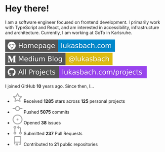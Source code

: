 # Hey there!

I am a software engineer focused on frontend development. I primarily work with TypeScript and React, and am interested in accessibility, infrastructure and architecture. Currently, I am working at GoTo in Karlsruhe.

[![Homepage](./icons/homepage.svg)](https://lukasbach.com)
[![Medium Blog](./icons/medium.svg)](https://medium.com/@lukasbach)
[![My Projects](./icons/projects.svg)](https://lukasbach.com/projects)

I joined GitHub **10** years ago. Since then, I...

- ![](./icons/star.svg) Received **1285** stars across **125** personal projects
- ![](./icons/commit.svg) Pushed **5075** commits
- ![](./icons/issues.svg) Opened **38** issues
- ![](./icons/pr.svg) Submitted **237** Pull Requests
- ![](./icons/repo.svg) Contributed to **21** public repositories
